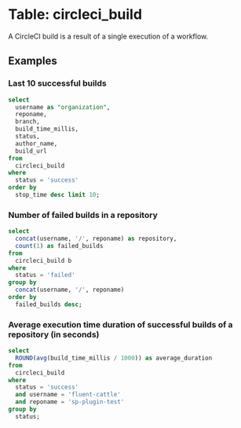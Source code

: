 # Table: circleci_build

A CircleCI build is a result of a single execution of a workflow.

## Examples

### Last 10 successful builds

```sql
select
  username as "organization",
  reponame,
  branch,
  build_time_millis,
  status,
  author_name,
  build_url
from
  circleci_build
where
  status = 'success'
order by
  stop_time desc limit 10;
```

### Number of failed builds in a repository

```sql
select
  concat(username, '/', reponame) as repository,
  count(1) as failed_builds
from
  circleci_build b
where
  status = 'failed'
group by
  concat(username, '/', reponame)
order by
  failed_builds desc;
```

### Average execution time duration of successful builds of a repository (in seconds)

```sql
select
  ROUND(avg(build_time_millis / 1000)) as average_duration
from
  circleci_build
where
  status = 'success'
  and username = 'fluent-cattle'
  and reponame = 'sp-plugin-test'
group by
  status;
```
